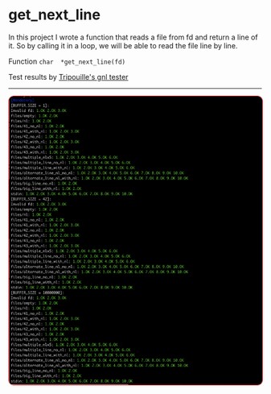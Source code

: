 # get_next_line
In this project I wrote a function that reads a file from fd and return a line of it. So by calling it in a loop, we will be able to read the file line by line.

Function ```char  *get_next_line(fd)```

Test results by <a href="https://github.com/Tripouille/gnlTester"> Tripouille's gnl tester </a>
<hr>
<img style="max-with: 500px; height: auto; with: auto; border: 1px solid red; border-radius: 10px" src="Screen Shot 2021-11-04 at 5.44.34 PM.png" alt="Test result" />
